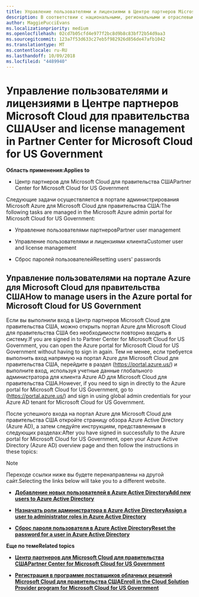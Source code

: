 ```yaml
---
title: Управление пользователями и лицензиями в Центре партнеров Microsoft Cloud для правительства США | Центр партнеров Microsoft Cloud для правительства США
description: В соответствии с национальными, региональными и отраслевыми требованиями к сбору и использованию персональных данных возможности управления пользователями недоступны в Центре партнеров Microsoft Cloud для правительства США. Вместо этого добавлять пользователей и управлять ими необходимо на портале Azure для Microsoft Cloud для правительства США.
author: MaggiePucciEvans
ms.localizationpriority: medium
ms.openlocfilehash: 02cd7b05cfd4e977f2bc8d9b8c83bf72b54d9aa3
ms.sourcegitcommit: 123a7f53d633c27eb5f982926d856de47afb1042
ms.translationtype: MT
ms.contentlocale: ru-RU
ms.lasthandoff: 10/09/2018
ms.locfileid: "4489940"
---
```

# <a name="user-and-license-management-in-partner-center-for-microsoft-cloud-for-us-government"></a><span data-ttu-id="2edce-104">Управление пользователями и лицензиями в Центре партнеров Microsoft Cloud для правительства США</span><span class="sxs-lookup"><span data-stu-id="2edce-104">User and license management in Partner Center for Microsoft Cloud for US Government</span></span>

**<span data-ttu-id="2edce-105">Область применения:</span><span class="sxs-lookup"><span data-stu-id="2edce-105">Applies to</span></span>**

-  <span data-ttu-id="2edce-106">Центр партнеров для Microsoft Cloud для правительства США</span><span class="sxs-lookup"><span data-stu-id="2edce-106">Partner Center for Microsoft Cloud for US Government</span></span>

<span data-ttu-id="2edce-107">Следующие задачи осуществляется в портале администрирования Microsoft Azure для Microsoft Cloud для правительства США:</span><span class="sxs-lookup"><span data-stu-id="2edce-107">The following tasks are managed in the Microsoft Azure admin portal for Microsoft Cloud for US Government:</span></span>

- <span data-ttu-id="2edce-108">Управление пользователями партнеров</span><span class="sxs-lookup"><span data-stu-id="2edce-108">Partner user management</span></span>

- <span data-ttu-id="2edce-109">Управление пользователями и лицензиями клиента</span><span class="sxs-lookup"><span data-stu-id="2edce-109">Customer user and license management</span></span>

- <span data-ttu-id="2edce-110">Сброс паролей пользователей</span><span class="sxs-lookup"><span data-stu-id="2edce-110">Resetting users' passwords</span></span>


## <a name="how-to-manage-users-in-the-azure-portal-for-microsoft-cloud-for-us-government"></a><span data-ttu-id="2edce-111">Управление пользователями на портале Azure для Microsoft Cloud для правительства США</span><span class="sxs-lookup"><span data-stu-id="2edce-111">How to manage users in the Azure portal for Microsoft Cloud for US Government</span></span>

<span data-ttu-id="2edce-112">Если вы выполнили вход в Центр партнеров Microsoft Cloud для правительства США, можно открыть портал Azure для Microsoft Cloud для правительства США без необходимости повторно входить в систему.</span><span class="sxs-lookup"><span data-stu-id="2edce-112">If you are signed in to Partner Center for Microsoft Cloud for US Government, you can open the Azure portal for Microsoft Cloud for US Government without having to sign in again.</span></span> <span data-ttu-id="2edce-113">Тем не менее, если требуется выполнить вход напрямую на портал Azure для Microsoft Cloud для правительства США, перейдите в раздел (https://portal.azure.us/) и выполните вход, используя учетные данные глобального администратора для клиента Azure AD для Microsoft Cloud для правительства США.</span><span class="sxs-lookup"><span data-stu-id="2edce-113">However, if you need to sign in directly to the Azure portal for Microsoft Cloud for US Government, go to (https://portal.azure.us/) and sign in using global admin credentials for your Azure AD tenant for Microsoft Cloud for US Government.</span></span>

<span data-ttu-id="2edce-114">После успешного входа на портал Azure для Microsoft Cloud для правительства США откройте страницу обзора Azure Active Directory (Azure AD), а затем следуйте инструкциям, представленным в следующих разделах:</span><span class="sxs-lookup"><span data-stu-id="2edce-114">After you have signed in successfully to the Azure portal for Microsoft Cloud for US Government, open your Azure Active Directory (Azure AD) overview page and then follow the instructions in these topics:</span></span>

> [!NOTE]  
> <span data-ttu-id="2edce-115">Переходе ссылки ниже вы будете перенаправлены на другой сайт.</span><span class="sxs-lookup"><span data-stu-id="2edce-115">Selecting the links below will take you to a different website.</span></span> 

-  [**<span data-ttu-id="2edce-116">Добавление новых пользователей в Azure Active Directory</span><span class="sxs-lookup"><span data-stu-id="2edce-116">Add new users to Azure Active Directory</span></span>**](https://docs.microsoft.com/azure/active-directory/active-directory-users-create-azure-portal)

-  [**<span data-ttu-id="2edce-117">Назначать роли администратора в Azure Active Directory</span><span class="sxs-lookup"><span data-stu-id="2edce-117">Assign a user to administrator roles in Azure Active Directory</span></span>**](https://docs.microsoft.com/azure/active-directory/active-directory-users-assign-role-azure-portal)

-  [**<span data-ttu-id="2edce-118">Сброс пароля пользователя в Azure Active Directory</span><span class="sxs-lookup"><span data-stu-id="2edce-118">Reset the password for a user in Azure Active Directory</span></span>**](https://docs.microsoft.com/azure/active-directory/active-directory-users-reset-password-azure-portal)

**<span data-ttu-id="2edce-119">Еще по теме</span><span class="sxs-lookup"><span data-stu-id="2edce-119">Related topics</span></span>**

-  [**<span data-ttu-id="2edce-120">Центр партнеров для Microsoft Cloud для правительства США</span><span class="sxs-lookup"><span data-stu-id="2edce-120">Partner Center for Microsoft Cloud for US Government</span></span>**](partner-center-for-microsoft-us-govt-cloud.md)

-  [**<span data-ttu-id="2edce-121">Регистрация в программе поставщиков облачных решений Microsoft Cloud для правительства США</span><span class="sxs-lookup"><span data-stu-id="2edce-121">Enroll in the Cloud Solution Provider program for Microsoft Cloud for US Government</span></span>**](enroll-in-csp-for-microsoft-us-govt-cloud.md)
